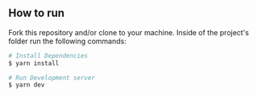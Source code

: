 ## How to run

Fork this repository and/or clone to your machine. Inside of the project's folder run the following commands:

```sh
# Install Dependencies
$ yarn install

# Run Development server
$ yarn dev
```
